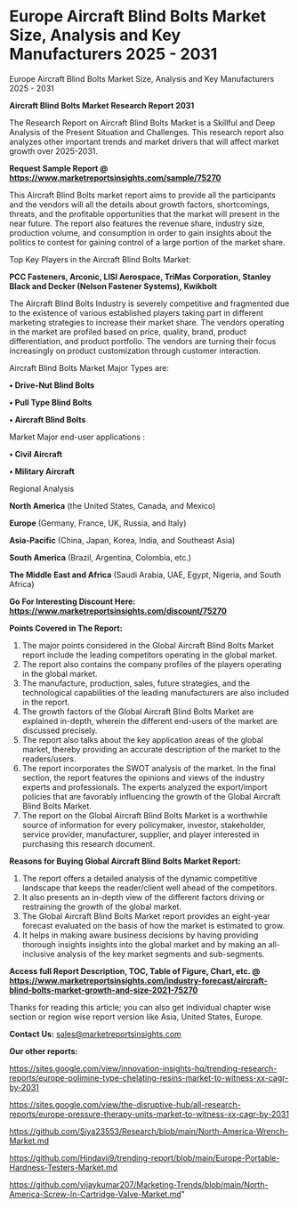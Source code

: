 # Europe Aircraft Blind Bolts Market Size, Analysis and Key Manufacturers 2025 - 2031
 Europe Aircraft Blind Bolts Market Size, Analysis and Key Manufacturers 2025 - 2031

<strong>Aircraft Blind Bolts Market Research Report 2031</strong>

The Research Report on Aircraft Blind Bolts Market is a Skillful and Deep Analysis of the Present Situation and Challenges. This research report also analyzes other important trends and market drivers that will affect market growth over 2025-2031.

<strong>Request Sample Report @ <a href=https://www.marketreportsinsights.com/sample/75270>https://www.marketreportsinsights.com/sample/75270</a></strong>

This Aircraft Blind Bolts market report aims to provide all the participants and the vendors will all the details about growth factors, shortcomings, threats, and the profitable opportunities that the market will present in the near future. The report also features the revenue share, industry size, production volume, and consumption in order to gain insights about the politics to contest for gaining control of a large portion of the market share.

Top Key Players in the Aircraft Blind Bolts Market:

<strong>PCC Fasteners, Arconic, LISI Aerospace, TriMas Corporation, Stanley Black and Decker (Nelson Fastener Systems), Kwikbolt</strong>

The Aircraft Blind Bolts Industry is severely competitive and fragmented due to the existence of various established players taking part in different marketing strategies to increase their market share. The vendors operating in the market are profiled based on price, quality, brand, product differentiation, and product portfolio. The vendors are turning their focus increasingly on product customization through customer interaction.

Aircraft Blind Bolts Market Major Types are:

<strong>• Drive-Nut Blind Bolts

• Pull Type Blind Bolts

• Aircraft Blind Bolts</strong>

Market Major end-user applications :

<strong>• Civil Aircraft

• Military Aircraft</strong>

Regional Analysis

</u><strong><b>North America</b></strong> (the United States, Canada, and Mexico)

<strong><b>Europe </b></strong>(Germany, France, UK, Russia, and Italy)

<strong><b>Asia-Pacific</b></strong> (China, Japan, Korea, India, and Southeast Asia)

<strong><b>South America</b></strong> (Brazil, Argentina, Colombia, etc.)

<strong><b>The Middle East and Africa</b></strong> (Saudi Arabia, UAE, Egypt, Nigeria, and South Africa)

<strong>Go For Interesting Discount Here: <a href=https://www.marketreportsinsights.com/discount/75270>https://www.marketreportsinsights.com/discount/75270</a></strong>

<strong>Points Covered in The Report:</strong>
<ol>
  <li>The major points considered in the Global Aircraft Blind Bolts Market report include the leading competitors operating in the global market.</li>
  <li>The report also contains the company profiles of the players operating in the global market.</li>
  <li>The manufacture, production, sales, future strategies, and the technological capabilities of the leading manufacturers are also included in the report.</li>
  <li>The growth factors of the Global Aircraft Blind Bolts Market are explained in-depth, wherein the different end-users of the market are discussed precisely.</li>
  <li>The report also talks about the key application areas of the global market, thereby providing an accurate description of the market to the readers/users.</li>
  <li>The report incorporates the SWOT analysis of the market. In the final section, the report features the opinions and views of the industry experts and professionals. The experts analyzed the export/import policies that are favorably influencing the growth of the Global Aircraft Blind Bolts Market.</li>
  <li>The report on the Global Aircraft Blind Bolts Market is a worthwhile source of information for every policymaker, investor, stakeholder, service provider, manufacturer, supplier, and player interested in purchasing this research document.</li>
</ol>
<strong>Reasons for Buying Global Aircraft Blind Bolts Market Report:</strong>

<ol>
  <li>The report offers a detailed analysis of the dynamic competitive landscape that keeps the reader/client well ahead of the competitors.</li>
  <li>It also presents an in-depth view of the different factors driving or restraining the growth of the global market.</li>
  <li>The Global Aircraft Blind Bolts Market report provides an eight-year forecast evaluated on the basis of how the market is estimated to grow.</li>
  <li>It helps in making aware business decisions by having providing thorough insights insights into the global market and by making an all-inclusive analysis of the key market segments and sub-segments.</li>
</ol>
<strong>Access full Report Description, TOC, Table of Figure, Chart, etc. @ <a href=https://www.marketreportsinsights.com/industry-forecast/aircraft-blind-bolts-market-growth-and-size-2021-75270>https://www.marketreportsinsights.com/industry-forecast/aircraft-blind-bolts-market-growth-and-size-2021-75270</a></strong>


Thanks for reading this article; you can also get individual chapter wise section or region wise report version like Asia, United States, Europe.

<strong>Contact Us:</strong>
sales@marketreportsinsights.com

<strong>Our other reports:</strong>

<a href=https://sites.google.com/view/innovation-insights-hq/trending-research-reports/europe-polimine-type-chelating-resins-market-to-witness-xx-cagr-by-2031>https://sites.google.com/view/innovation-insights-hq/trending-research-reports/europe-polimine-type-chelating-resins-market-to-witness-xx-cagr-by-2031</a>

<a href=https://sites.google.com/view/the-disruptive-hub/all-research-reports/europe-pressure-therapy-units-market-to-witness-xx-cagr-by-2031>https://sites.google.com/view/the-disruptive-hub/all-research-reports/europe-pressure-therapy-units-market-to-witness-xx-cagr-by-2031</a>

<a href=https://github.com/Siya23553/Research/blob/main/North-America-Wrench-Market.md>https://github.com/Siya23553/Research/blob/main/North-America-Wrench-Market.md</a>

<a href=https://github.com/Hindavii9/trending-report/blob/main/Europe-Portable-Hardness-Testers-Market.md>https://github.com/Hindavii9/trending-report/blob/main/Europe-Portable-Hardness-Testers-Market.md</a>

<a href=https://github.com/vijaykumar207/Marketing-Trends/blob/main/North-America-Screw-In-Cartridge-Valve-Market.md>https://github.com/vijaykumar207/Marketing-Trends/blob/main/North-America-Screw-In-Cartridge-Valve-Market.md</a>"
